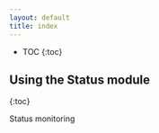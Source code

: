 ```yaml
---
layout: default
title: index
---
```


* TOC
{:toc}

<a name="dashboard"></a>

## Using the Status module
{:toc}

Status monitoring
